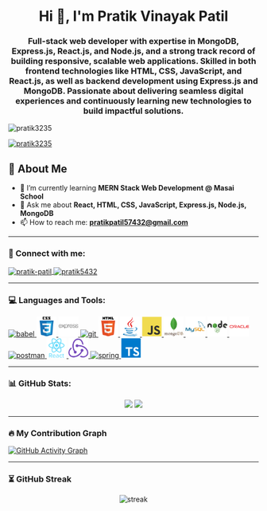 <h1 align="center">Hi 👋, I'm Pratik Vinayak Patil</h1>
<h3 align="center">
Full-stack web developer with expertise in MongoDB, Express.js, React.js, and Node.js, and a strong track record of building responsive, scalable web applications. Skilled in both frontend technologies like HTML, CSS, JavaScript, and React.js, as well as backend development using Express.js and MongoDB. Passionate about delivering seamless digital experiences and continuously learning new technologies to build impactful solutions.
</h3>

<p align="left">
  <img src="https://komarev.com/ghpvc/?username=pratik3235&label=Profile%20views&color=0e75b6&style=flat" alt="pratik3235" />
</p>

<p align="left">
  <a href="https://github.com/ryo-ma/github-profile-trophy">
    <img src="https://github-profile-trophy.vercel.app/?username=pratik3235" alt="pratik3235" />
  </a>
</p>

## 🧠 About Me

- 🌱 I’m currently learning **MERN Stack Web Development @ Masai School**
- 💬 Ask me about **React, HTML, CSS, JavaScript, Express.js, Node.js, MongoDB**
- 📫 How to reach me: **pratikpatil57432@gmail.com**

---

### 🔗 Connect with me:

<p align="left">
  <a href="https://www.linkedin.com/in/pratik-patil-2a914020a/" target="blank">
    <img align="center" src="https://raw.githubusercontent.com/rahuldkjain/github-profile-readme-generator/master/src/images/icons/Social/linked-in-alt.svg" alt="pratik-patil" height="30" width="40" />
  </a>
  <a href="https://www.leetcode.com/pratik5432" target="blank">
    <img align="center" src="https://raw.githubusercontent.com/rahuldkjain/github-profile-readme-generator/master/src/images/icons/Social/leet-code.svg" alt="pratik5432" height="30" width="40" />
  </a>
</p>

---

### 💻 Languages and Tools:

<p align="left">
  <a href="https://babeljs.io/" target="_blank"> <img src="https://www.vectorlogo.zone/logos/babeljs/babeljs-icon.svg" alt="babel" width="40" height="40"/> </a>
  <a href="https://www.w3schools.com/css/" target="_blank"> <img src="https://raw.githubusercontent.com/devicons/devicon/master/icons/css3/css3-original-wordmark.svg" alt="css3" width="40" height="40"/> </a>
  <a href="https://expressjs.com" target="_blank"> <img src="https://raw.githubusercontent.com/devicons/devicon/master/icons/express/express-original-wordmark.svg" alt="express" width="40" height="40"/> </a>
  <a href="https://git-scm.com/" target="_blank"> <img src="https://www.vectorlogo.zone/logos/git-scm/git-scm-icon.svg" alt="git" width="40" height="40"/> </a>
  <a href="https://www.w3.org/html/" target="_blank"> <img src="https://raw.githubusercontent.com/devicons/devicon/master/icons/html5/html5-original-wordmark.svg" alt="html5" width="40" height="40"/> </a>
  <a href="https://www.java.com" target="_blank"> <img src="https://raw.githubusercontent.com/devicons/devicon/master/icons/java/java-original.svg" alt="java" width="40" height="40"/> </a>
  <a href="https://developer.mozilla.org/en-US/docs/Web/JavaScript" target="_blank"> <img src="https://raw.githubusercontent.com/devicons/devicon/master/icons/javascript/javascript-original.svg" alt="javascript" width="40" height="40"/> </a>
  <a href="https://www.mongodb.com/" target="_blank"> <img src="https://raw.githubusercontent.com/devicons/devicon/master/icons/mongodb/mongodb-original-wordmark.svg" alt="mongodb" width="40" height="40"/> </a>
  <a href="https://www.mysql.com/" target="_blank"> <img src="https://raw.githubusercontent.com/devicons/devicon/master/icons/mysql/mysql-original-wordmark.svg" alt="mysql" width="40" height="40"/> </a>
  <a href="https://nodejs.org" target="_blank"> <img src="https://raw.githubusercontent.com/devicons/devicon/master/icons/nodejs/nodejs-original-wordmark.svg" alt="nodejs" width="40" height="40"/> </a>
  <a href="https://www.oracle.com/" target="_blank"> <img src="https://raw.githubusercontent.com/devicons/devicon/master/icons/oracle/oracle-original.svg" alt="oracle" width="40" height="40"/> </a>
  <a href="https://postman.com" target="_blank"> <img src="https://www.vectorlogo.zone/logos/getpostman/getpostman-icon.svg" alt="postman" width="40" height="40"/> </a>
  <a href="https://reactjs.org/" target="_blank"> <img src="https://raw.githubusercontent.com/devicons/devicon/master/icons/react/react-original-wordmark.svg" alt="react" width="40" height="40"/> </a>
  <a href="https://redux.js.org" target="_blank"> <img src="https://raw.githubusercontent.com/devicons/devicon/master/icons/redux/redux-original.svg" alt="redux" width="40" height="40"/> </a>
  <a href="https://spring.io/" target="_blank"> <img src="https://www.vectorlogo.zone/logos/springio/springio-icon.svg" alt="spring" width="40" height="40"/> </a>
  <a href="https://www.typescriptlang.org/" target="_blank"> <img src="https://raw.githubusercontent.com/devicons/devicon/master/icons/typescript/typescript-original.svg" alt="typescript" width="40" height="40"/> </a>
</p>

---

### 📊 GitHub Stats:

<p align="center">
  <img src="https://github-readme-stats.vercel.app/api?username=pratik3235&show_icons=true&theme=react" />
  <img src="https://github-readme-stats.vercel.app/api/top-langs/?username=pratik3235&layout=compact&theme=react" />
</p>

---

### 🔥 My Contribution Graph

[![GitHub Activity Graph](https://github-readme-activity-graph.cyclic.app/graph?username=pratik3235&theme=react-dark)](https://github.com/ashutosh00710/github-readme-activity-graph)

---

### ⏳ GitHub Streak

<p align="center">
  <img src="https://github-readme-streak-stats.herokuapp.com/?user=pratik3235&theme=react" alt="streak" />
</p>
